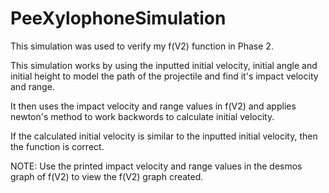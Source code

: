 # PeeXylophoneSimulation
This simulation was used to verify my f(V2) function in Phase 2.

This simulation works by using the inputted initial velocity, initial angle and initial height to model the path of the projectile and find it's impact velocity and range.

It then uses the impact velocity and range values in f(V2) and applies newton's method to work backwords to calculate initial velocity.

If the calculated initial velocity is similar to the inputted initial velocity, then the function is correct.

NOTE: Use the printed impact velocity and range values in the desmos graph of f(V2) to view the f(V2) graph created.
